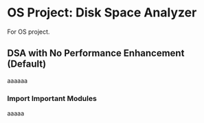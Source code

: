 # OS Project: Disk Space Analyzer

For OS project.

## DSA with No Performance Enhancement (Default)
aaaaaa
### Import Important Modules
aaaaa

